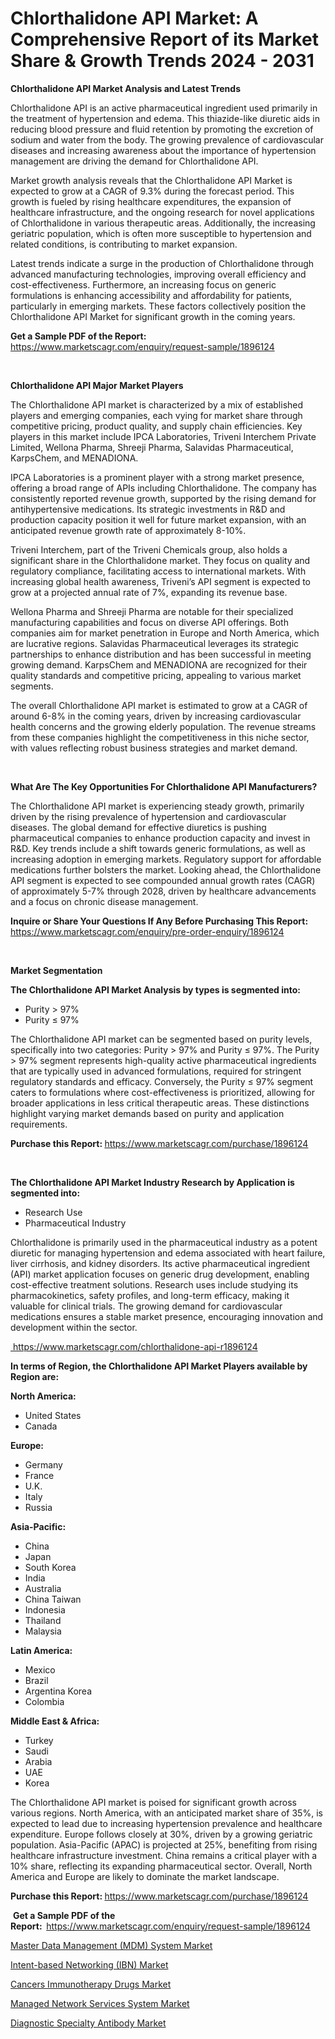<p><h1>Chlorthalidone API Market: A Comprehensive Report of its Market Share & Growth Trends 2024 - 2031</h1></p><p><strong>Chlorthalidone API Market Analysis and Latest Trends</strong></p>
<p><p>Chlorthalidone API is an active pharmaceutical ingredient used primarily in the treatment of hypertension and edema. This thiazide-like diuretic aids in reducing blood pressure and fluid retention by promoting the excretion of sodium and water from the body. The growing prevalence of cardiovascular diseases and increasing awareness about the importance of hypertension management are driving the demand for Chlorthalidone API. </p><p>Market growth analysis reveals that the Chlorthalidone API Market is expected to grow at a CAGR of 9.3% during the forecast period. This growth is fueled by rising healthcare expenditures, the expansion of healthcare infrastructure, and the ongoing research for novel applications of Chlorthalidone in various therapeutic areas. Additionally, the increasing geriatric population, which is often more susceptible to hypertension and related conditions, is contributing to market expansion.</p><p>Latest trends indicate a surge in the production of Chlorthalidone through advanced manufacturing technologies, improving overall efficiency and cost-effectiveness. Furthermore, an increasing focus on generic formulations is enhancing accessibility and affordability for patients, particularly in emerging markets. These factors collectively position the Chlorthalidone API Market for significant growth in the coming years.</p></p>
<p><strong>Get a Sample PDF of the Report:&nbsp;</strong> <a href="https://www.marketscagr.com/enquiry/request-sample/1896124?utm_campaign=1610&utm_medium=2&utm_source=Github&utm_content=ia&utm_term=24102024&utm_id=chlorthalidone-api">https://www.marketscagr.com/enquiry/request-sample/1896124</a></p>
<p>&nbsp;</p>
<p><strong>Chlorthalidone API Major Market Players</strong></p>
<p><p>The Chlorthalidone API market is characterized by a mix of established players and emerging companies, each vying for market share through competitive pricing, product quality, and supply chain efficiencies. Key players in this market include IPCA Laboratories, Triveni Interchem Private Limited, Wellona Pharma, Shreeji Pharma, Salavidas Pharmaceutical, KarpsChem, and MENADIONA.</p><p>IPCA Laboratories is a prominent player with a strong market presence, offering a broad range of APIs including Chlorthalidone. The company has consistently reported revenue growth, supported by the rising demand for antihypertensive medications. Its strategic investments in R&D and production capacity position it well for future market expansion, with an anticipated revenue growth rate of approximately 8-10%.</p><p>Triveni Interchem, part of the Triveni Chemicals group, also holds a significant share in the Chlorthalidone market. They focus on quality and regulatory compliance, facilitating access to international markets. With increasing global health awareness, Triveni’s API segment is expected to grow at a projected annual rate of 7%, expanding its revenue base.</p><p>Wellona Pharma and Shreeji Pharma are notable for their specialized manufacturing capabilities and focus on diverse API offerings. Both companies aim for market penetration in Europe and North America, which are lucrative regions. Salavidas Pharmaceutical leverages its strategic partnerships to enhance distribution and has been successful in meeting growing demand. KarpsChem and MENADIONA are recognized for their quality standards and competitive pricing, appealing to various market segments.</p><p>The overall Chlorthalidone API market is estimated to grow at a CAGR of around 6-8% in the coming years, driven by increasing cardiovascular health concerns and the growing elderly population. The revenue streams from these companies highlight the competitiveness in this niche sector, with values reflecting robust business strategies and market demand.</p></p>
<p>&nbsp;</p>
<p><strong>What Are The Key Opportunities For Chlorthalidone API Manufacturers?</strong></p>
<p><p>The Chlorthalidone API market is experiencing steady growth, primarily driven by the rising prevalence of hypertension and cardiovascular diseases. The global demand for effective diuretics is pushing pharmaceutical companies to enhance production capacity and invest in R&D. Key trends include a shift towards generic formulations, as well as increasing adoption in emerging markets. Regulatory support for affordable medications further bolsters the market. Looking ahead, the Chlorthalidone API segment is expected to see compounded annual growth rates (CAGR) of approximately 5-7% through 2028, driven by healthcare advancements and a focus on chronic disease management.</p></p>
<p><strong>Inquire or Share Your Questions If Any Before Purchasing This Report:</strong> <a href="https://www.marketscagr.com/enquiry/pre-order-enquiry/1896124?utm_campaign=1610&utm_medium=2&utm_source=Github&utm_content=ia&utm_term=24102024&utm_id=chlorthalidone-api">https://www.marketscagr.com/enquiry/pre-order-enquiry/1896124</a></p>
<p>&nbsp;</p>
<p><strong>Market Segmentation</strong></p>
<p><strong>The Chlorthalidone API Market Analysis by types is segmented into:</strong></p>
<p><ul><li>Purity > 97%</li><li>Purity ≤ 97%</li></ul></p>
<p><p>The Chlorthalidone API market can be segmented based on purity levels, specifically into two categories: Purity > 97% and Purity ≤ 97%. The Purity > 97% segment represents high-quality active pharmaceutical ingredients that are typically used in advanced formulations, required for stringent regulatory standards and efficacy. Conversely, the Purity ≤ 97% segment caters to formulations where cost-effectiveness is prioritized, allowing for broader applications in less critical therapeutic areas. These distinctions highlight varying market demands based on purity and application requirements.</p></p>
<p><strong>Purchase this Report:&nbsp;</strong><a href="https://www.marketscagr.com/purchase/1896124?utm_campaign=1610&utm_medium=2&utm_source=Github&utm_content=ia&utm_term=24102024&utm_id=chlorthalidone-api">https://www.marketscagr.com/purchase/1896124</a></p>
<p>&nbsp;</p>
<p><strong>The Chlorthalidone API Market Industry Research by Application is segmented into:</strong></p>
<p><ul><li>Research Use</li><li>Pharmaceutical Industry</li></ul></p>
<p><p>Chlorthalidone is primarily used in the pharmaceutical industry as a potent diuretic for managing hypertension and edema associated with heart failure, liver cirrhosis, and kidney disorders. Its active pharmaceutical ingredient (API) market application focuses on generic drug development, enabling cost-effective treatment solutions. Research uses include studying its pharmacokinetics, safety profiles, and long-term efficacy, making it valuable for clinical trials. The growing demand for cardiovascular medications ensures a stable market presence, encouraging innovation and development within the sector.</p></p>
<p><a href="https://www.marketscagr.com/chlorthalidone-api-r1896124?utm_campaign=1610&utm_medium=2&utm_source=Github&utm_content=ia&utm_term=24102024&utm_id=chlorthalidone-api">&nbsp;https://www.marketscagr.com/chlorthalidone-api-r1896124</a></p>
<p><strong>In terms of Region, the Chlorthalidone API Market Players available by Region are:</strong></p>
<p>
    <p> <strong> North America: </strong>
        <ul>
            <li>United States</li>
            <li>Canada</li>
        </ul>
        </p> 
    <p> <strong> Europe: </strong>
        <ul>
            <li>Germany</li>
            <li>France</li>
            <li>U.K.</li>
            <li>Italy</li>
            <li>Russia</li>
        </ul>
        </p> 
    <p> <strong> Asia-Pacific: </strong>
        <ul>
            <li>China</li>
            <li>Japan</li>
            <li>South Korea</li>
            <li>India</li>
            <li>Australia</li>
            <li>China Taiwan</li>
            <li>Indonesia</li>
            <li>Thailand</li>
            <li>Malaysia</li>
        </ul>
        </p> 
    <p> <strong> Latin America: </strong>
        <ul>
            <li>Mexico</li>
            <li>Brazil</li>
            <li>Argentina Korea</li>
            <li>Colombia</li>
        </ul>
        </p> 
    <p> <strong> Middle East & Africa: </strong>
        <ul>
            <li>Turkey</li>
            <li>Saudi</li>
            <li>Arabia</li>
            <li>UAE</li>
            <li>Korea</li>
        </ul>
    </p>
    </p>
<p><p>The Chlorthalidone API market is poised for significant growth across various regions. North America, with an anticipated market share of 35%, is expected to lead due to increasing hypertension prevalence and healthcare expenditure. Europe follows closely at 30%, driven by a growing geriatric population. Asia-Pacific (APAC) is projected at 25%, benefiting from rising healthcare infrastructure investment. China remains a critical player with a 10% share, reflecting its expanding pharmaceutical sector. Overall, North America and Europe are likely to dominate the market landscape.</p></p>
<p><strong>Purchase this Report: </strong><a href="https://www.marketscagr.com/purchase/1896124?utm_campaign=1610&utm_medium=2&utm_source=Github&utm_content=ia&utm_term=24102024&utm_id=chlorthalidone-api">https://www.marketscagr.com/purchase/1896124</a></p>
<p>&nbsp;<strong>Get a Sample PDF of the Report:&nbsp;&nbsp;</strong><a href="https://www.marketscagr.com/enquiry/request-sample/1896124?utm_campaign=1610&utm_medium=2&utm_source=Github&utm_content=ia&utm_term=24102024&utm_id=chlorthalidone-api">https://www.marketscagr.com/enquiry/request-sample/1896124</a></p>
<p><strong></strong></p>
<p><p><a href="https://www.linkedin.com/pulse/investing-master-data-management-mdm-system-market-trends-xaqre?utm_campaign=1610&utm_medium=2&utm_source=Github&utm_content=ia&utm_term=24102024&utm_id=chlorthalidone-api">Master Data Management (MDM) System Market</a></p><p><a href="https://www.linkedin.com/pulse/global-intent-based-networking-ibn-market-size-trends-analysis-nyeze?utm_campaign=1610&utm_medium=2&utm_source=Github&utm_content=ia&utm_term=24102024&utm_id=chlorthalidone-api">Intent-based Networking (IBN) Market</a></p><p><a href="https://www.linkedin.com/pulse/cancers-immunotherapy-drugs-market-segmentation-in-depth-1lbce?utm_campaign=1610&utm_medium=2&utm_source=Github&utm_content=ia&utm_term=24102024&utm_id=chlorthalidone-api">Cancers Immunotherapy Drugs Market</a></p><p><a href="https://www.linkedin.com/pulse/analyzing-global-managed-network-services-system-market-growth-kftqe?utm_campaign=1610&utm_medium=2&utm_source=Github&utm_content=ia&utm_term=24102024&utm_id=chlorthalidone-api">Managed Network Services System Market</a></p><p><a href="https://www.linkedin.com/pulse/global-diagnostic-specialty-antibody-market-landscape-future-ykgle?utm_campaign=1610&utm_medium=2&utm_source=Github&utm_content=ia&utm_term=24102024&utm_id=chlorthalidone-api">Diagnostic Specialty Antibody Market</a></p></p>